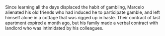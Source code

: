 Since learning all the days displaced the habit of gambling, Marcelo alienated his old friends who had induced he to participate gamble, and left himself alone in a cottage that was rigged up in haste. Their contract of last apartment expired a month ago, but his family made a verbal contract with landlord who was intimidated by his colleagues.